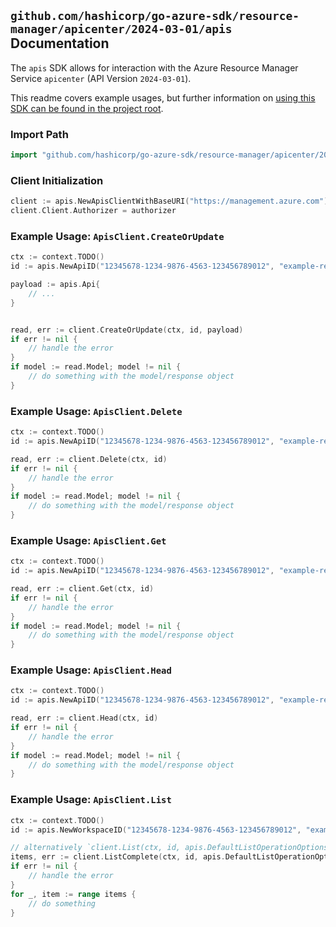 
## `github.com/hashicorp/go-azure-sdk/resource-manager/apicenter/2024-03-01/apis` Documentation

The `apis` SDK allows for interaction with the Azure Resource Manager Service `apicenter` (API Version `2024-03-01`).

This readme covers example usages, but further information on [using this SDK can be found in the project root](https://github.com/hashicorp/go-azure-sdk/tree/main/docs).

### Import Path

```go
import "github.com/hashicorp/go-azure-sdk/resource-manager/apicenter/2024-03-01/apis"
```


### Client Initialization

```go
client := apis.NewApisClientWithBaseURI("https://management.azure.com")
client.Client.Authorizer = authorizer
```


### Example Usage: `ApisClient.CreateOrUpdate`

```go
ctx := context.TODO()
id := apis.NewApiID("12345678-1234-9876-4563-123456789012", "example-resource-group", "serviceValue", "workspaceValue", "apiValue")

payload := apis.Api{
	// ...
}


read, err := client.CreateOrUpdate(ctx, id, payload)
if err != nil {
	// handle the error
}
if model := read.Model; model != nil {
	// do something with the model/response object
}
```


### Example Usage: `ApisClient.Delete`

```go
ctx := context.TODO()
id := apis.NewApiID("12345678-1234-9876-4563-123456789012", "example-resource-group", "serviceValue", "workspaceValue", "apiValue")

read, err := client.Delete(ctx, id)
if err != nil {
	// handle the error
}
if model := read.Model; model != nil {
	// do something with the model/response object
}
```


### Example Usage: `ApisClient.Get`

```go
ctx := context.TODO()
id := apis.NewApiID("12345678-1234-9876-4563-123456789012", "example-resource-group", "serviceValue", "workspaceValue", "apiValue")

read, err := client.Get(ctx, id)
if err != nil {
	// handle the error
}
if model := read.Model; model != nil {
	// do something with the model/response object
}
```


### Example Usage: `ApisClient.Head`

```go
ctx := context.TODO()
id := apis.NewApiID("12345678-1234-9876-4563-123456789012", "example-resource-group", "serviceValue", "workspaceValue", "apiValue")

read, err := client.Head(ctx, id)
if err != nil {
	// handle the error
}
if model := read.Model; model != nil {
	// do something with the model/response object
}
```


### Example Usage: `ApisClient.List`

```go
ctx := context.TODO()
id := apis.NewWorkspaceID("12345678-1234-9876-4563-123456789012", "example-resource-group", "serviceValue", "workspaceValue")

// alternatively `client.List(ctx, id, apis.DefaultListOperationOptions())` can be used to do batched pagination
items, err := client.ListComplete(ctx, id, apis.DefaultListOperationOptions())
if err != nil {
	// handle the error
}
for _, item := range items {
	// do something
}
```
